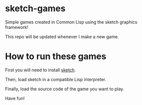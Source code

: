 # sketch-games

Simple games created in Common Lisp using the sketch graphics framework!

This repo will be updated whenever I make a new game.

# How to run these games

First you will need to install [sketch](https://github.com/vydd/sketch).

Then, load sketch in a compatible Lisp interpreter.

Finally, load the source code of the game you want to play.

Have fun!

